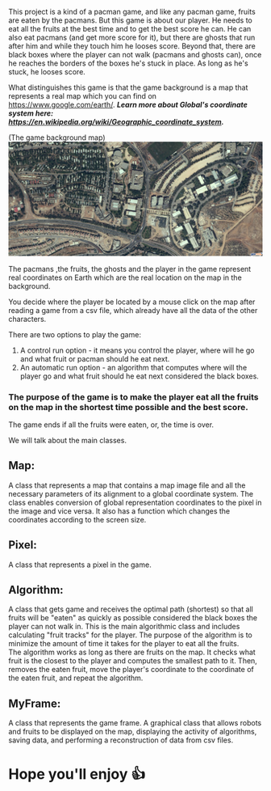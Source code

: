 
This project is a kind of a pacman game, and like any pacman game, fruits are eaten by the pacmans. But this game is about our player. He needs to eat all the fruits at the best time and to get the best score he can. He can also eat pacmans (and get more score for it), but there are ghosts that run after him and while they touch him he looses score. Beyond that, there are black boxes where the player can not walk (pacmans and ghosts can), once he reaches the borders of the boxes he's stuck in place. As long as he's stuck, he looses score.

What distinguishes this game is that the game background is a map that represents a real map which you can find on https://www.google.com/earth/.
***Learn more about Global's coordinate system here: https://en.wikipedia.org/wiki/Geographic_coordinate_system.***

(The game background map)
![alt text](https://github.com/maayanbuzaglo/OopNavigtion/blob/master/pictures/Ariel1.png)

The pacmans ,the fruits, the ghosts and the player in the game represent real coordinates on Earth which are the real location on the map in the background.

You decide where the player be located by a mouse click on the map after reading a game from a csv file, which already have all the data of the other characters.

There are two options to play the game:
1. A control run option - it means you control the player, where will he go and what fruit or pacman should he eat next.
2. An automatic run option - an algorithm that computes where will the player go and what fruit should he eat next considered the black boxes.

### The purpose of the game is to make the player eat all the fruits on the map in the shortest time possible and the best score.

The game ends if all the fruits were eaten, or, the time is over.

We will talk about the main classes.
## Map:
A class that represents a map that contains a map image file and all the necessary parameters of its alignment to a global coordinate system. The class enables conversion of global representation coordinates to the pixel in the image and vice versa. It also has a function which changes the coordinates according to the screen size.

## Pixel:
A class that represents a pixel in the game.

## Algorithm:
A class that gets game and receives the optimal path (shortest) so that all fruits will be "eaten" as quickly as possible considered the black boxes the player can not walk in. This is the main algorithmic class and includes calculating "fruit tracks" for the player. The purpose of the algorithm is to minimize the amount of time it takes for the player to eat all the fruits.\
The algorithm works as long as there are fruits on the map. It checks what fruit is the closest to the player and computes the smallest path to it. Then, removes the eaten fruit, move the player's coordinate to the coordinate of the eaten fruit, and repeat the algorithm.

## MyFrame:
A class that represents the game frame.
A graphical class that allows robots and fruits to be displayed on the map, displaying the activity of algorithms, saving data, and performing a reconstruction of data from csv files.




# Hope you'll enjoy :+1:
